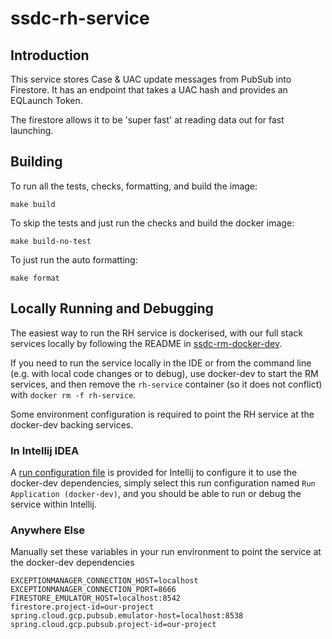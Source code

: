 # ssdc-rh-service

## Introduction

This service stores Case & UAC update messages from PubSub into Firestore. It has an endpoint that
takes a UAC hash and provides an EQLaunch Token.

The firestore allows it to be 'super fast' at reading data out for fast launching.

## Building

To run all the tests, checks, formatting, and build the image:

```shell
make build
```

To skip the tests and just run the checks and build the docker image:

```shell
make build-no-test
```

To just run the auto formatting:

```shell
make format
```

## Locally Running and Debugging

The easiest way to run the RH service is dockerised, with our full stack services locally by following the README
in [ssdc-rm-docker-dev](https://github.com/ONSdigital/ssdc-rm-docker-dev).

If you need to run the service locally in the IDE or from the command line (e.g. with local code changes or to debug),
use docker-dev to start the RM services, and
then remove the `rh-service` container (so it does not conflict) with `docker rm -f rh-service`.

Some environment configuration is required to point the RH service at the docker-dev backing services.

### In Intellij IDEA

A [run configuration file](.run/Run%20Application%20(docker-dev).run.xml) is provided for Intellij to configure it to
use the docker-dev dependencies, simply select this run configuration named `Run Application (docker-dev)`, and you
should be able to run or debug the service within Intellij.

### Anywhere Else

Manually set these variables in your run environment to point the service at the docker-dev dependencies

```shell
EXCEPTIONMANAGER_CONNECTION_HOST=localhost
EXCEPTIONMANAGER_CONNECTION_PORT=8666
FIRESTORE_EMULATOR_HOST=localhost:8542
firestore.project-id=our-project
spring.cloud.gcp.pubsub.emulator-host=localhost:8538
spring.cloud.gcp.pubsub.project-id=our-project
```
